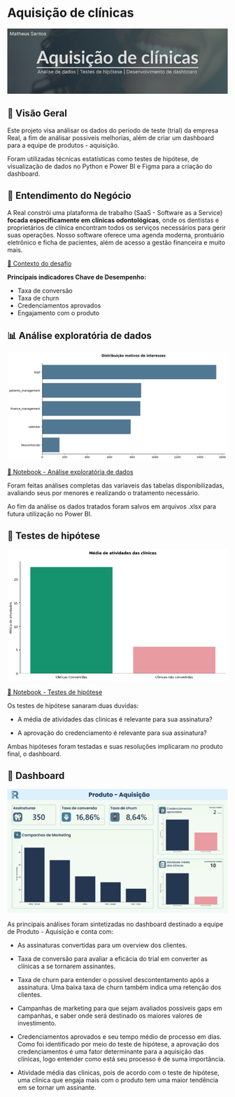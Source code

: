 # Aquisição de clínicas

![cover](<img/cover.jpg>)

## 📌 Visão Geral

Este projeto visa análisar os dados do periodo de teste (trial) da empresa Real, a fim de análisar possiveis melhorias, além de criar um dashboard para a equipe de produtos - aquisição. 

Foram utilizadas técnicas estatísticas como testes de hipótese, de visualização de dados no Python e Power BI e Figma para a criação do dashboard.

## 💼 Entendimento do Negócio

A Real constrói uma plataforma de trabalho (SaaS - Software as a Service) **focada especificamente em clínicas odontológicas**, onde os dentistas e proprietários de clínica encontram todos os serviços necessários para gerir suas operações. Nosso software oferece uma agenda moderna, prontuário eletrônico e ficha de pacientes, além de acesso a gestão financeira e muito mais.

[📘 Contexto do desafio](notebooks\contexto.ipynb)

**Principais indicadores Chave de Desempenho:**

- Taxa de conversão
- Taxa de churn
- Credenciamentos aprovados
- Engajamento com o produto

## 📊 Análise exploratória de dados

![Distribuição dos motivos de interesse](<img/image.png>)

[📘 Notebook - Análise exploratória de dados](notebooks\analise_exploratoria.ipynb)

Foram feitas análises completas das variaveis das tabelas disponibilizadas, avaliando seus por menores e realizando o tratamento necessário.

Ao fim da análise os dados tratados foram salvos em arquivos .xlsx para futura utilização no Power BI.

## 🤔 Testes de hipótese

![Gráfico da média de atividade das clínicas](<img/plot_media_atividades.png>)

[📘 Notebook - Testes de hipótese](notebooks\testes_hipotese.ipynb)

Os testes de hipótese sanaram duas duvidas:

- A média de atividades das clinicas é relevante para sua assinatura?

- A aprovação do credenciamento é relevante para sua assinatura?

Ambas hipóteses foram testadas e suas resoluções implicaram no produto final, o dashboard.

## 🎯 Dashboard
![Dashboard](<img/dashboard.jpg>)

As principais análises foram sintetizadas no dashboard destinado a equipe de Produto - Aquisição e conta com:

- As assinaturas convertidas para um overview dos clientes.

- Taxa de conversão para avaliar a eficácia do trial em converter as clínicas a se tornarem assinantes.

- Taxa de churn para entender o possivel descontentamento após a assinatura. Uma baixa taxa de churn também indica uma retenção dos clientes.

- Campanhas de marketing para que sejam avaliados possiveis gaps em campanhas, e saber onde será destinado os maiores valores de investimento.

- Credenciamentos aprovados e seu tempo médio de processo em dias. Como foi identificado por meio do teste de hipótese, a aprovação dos credenciamentos é uma fator determinante para a aquisição das clínicas, logo entender como está seu processo é de suma importância.

- Atividade média das clinicas, pois de acordo com o teste de hipótese, uma clínica que engaja mais com o produto tem uma maior tendência em se tornar um assinante.
